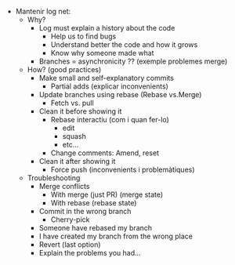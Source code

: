 
- Mantenir log net:
    - Why?
        - Log must explain a history about the code
            - Help us to find bugs
            - Understand better the code and how it grows
            - Know why someone made what
        - Branches = asynchronicity ?? (exemple problemes merge)
    - How? (good practices)
        - Make small and self-explanatory commits
            - Partial adds (explicar inconvenients)
        - Update branches using rebase (Rebase vs.Merge)
            - Fetch vs. pull
        - Clean it before showing it
            - Rebase interactiu (com i quan fer-lo)
                - edit
                - squash
                - etc…
            - Change comments: Amend, reset
        - Clean it after showing it
            - Force push (inconvenients i problemàtiques)
    - Troubleshooting
        - Merge conflicts
            - With merge (just PR) (merge state)
            - With rebase (rebase state)
        - Commit in the wrong branch
            - Cherry-pick
        - Someone have rebased my branch
        - I have created my branch from the wrong place
        - Revert (last option)
        - Explain the problems you had…